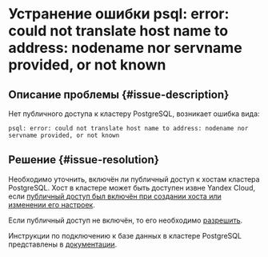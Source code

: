 # Устранение ошибки psql: error: could not translate host name to address: nodename nor servname provided, or not known


## Описание проблемы {#issue-description}

Нет публичного доступа к кластеру PostgreSQL, возникает ошибка вида:
```
psql: error: could not translate host name to address: nodename nor servname provided, or not known
```

## Решение {#issue-resolution}

Необходимо уточнить, включён ли публичный доступ к хостам кластера PostgreSQL. Хост в кластере может быть доступен извне Yandex Cloud, если [публичный доступ был включён при создании хоста или изменении его настроек](../../../managed-postgresql/concepts/network.md#public-access-to-a-host).

Если публичный доступ не включён, то его необходимо [разрешить](../../../managed-postgresql/operations/hosts.md#update).

Инструкции по подключению к базе данных в кластере PostgreSQL представлены в [документации](../../../managed-postgresql/operations/connect.md).